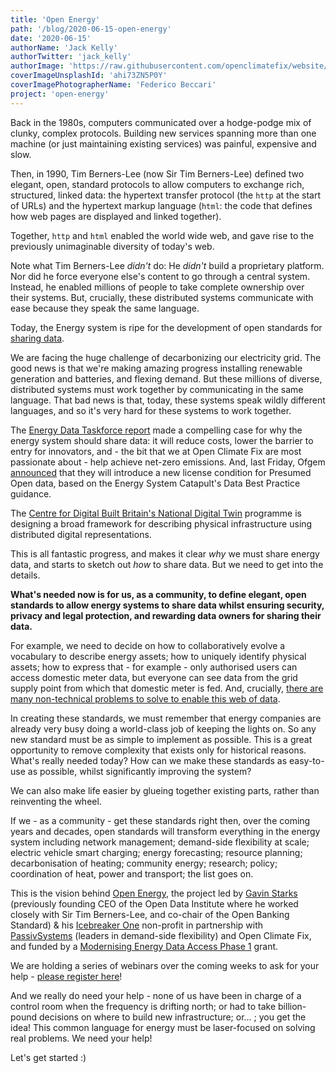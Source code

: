 ```yaml
---
title: 'Open Energy'
path: '/blog/2020-06-15-open-energy'
date: '2020-06-15'
authorName: 'Jack Kelly'
authorTwitter: 'jack_kelly'
authorImage: 'https://raw.githubusercontent.com/openclimatefix/website/master/src/images/people/jack.png'
coverImageUnsplashId: 'ahi73ZN5P0Y'
coverImagePhotographerName: 'Federico Beccari'
project: 'open-energy'
---
```


Back in the 1980s, computers communicated over a hodge-podge mix of clunky, complex protocols. Building new services spanning more than one machine (or just maintaining existing services) was painful, expensive and slow.

Then, in 1990, Tim Berners-Lee (now Sir Tim Berners-Lee) defined two elegant, open, standard protocols to allow computers to exchange rich, structured, linked data: the hypertext transfer protocol (the `http` at the start of URLs) and the hypertext markup language (`html`: the code that defines how web pages are displayed and linked together).

Together, `http` and `html` enabled the world wide web, and gave rise to the previously unimaginable diversity of today's web.

Note what Tim Berners-Lee _didn't_ do: He _didn't_ build a proprietary platform. Nor did he force everyone else's content to go through a central system. Instead, he enabled millions of people to take complete ownership over their systems. But, crucially, these distributed systems communicate with ease because they speak the same language.

Today, the Energy system is ripe for the development of open standards for [sharing data](https://icebreakerone.org/what-is-shared-data/).

We are facing the huge challenge of decarbonizing our electricity grid. The good news is that we're making amazing progress installing renewable generation and batteries, and flexing demand. But these millions of diverse, distributed systems must work together by communicating in the same language. That bad news is that, today, these systems speak wildly different languages, and so it's very hard for these systems to work together.

The [Energy Data Taskforce report](https://es.catapult.org.uk/reports/energy-data-taskforce-report/) made a compelling case for why the energy system should share data: it will reduce costs, lower the barrier to entry for innovators, and - the bit that we at Open Climate Fix are most passionate about - help achieve net-zero emissions. And, last Friday, Ofgem [announced](https://www.current-news.co.uk/news/ofgem-to-introduce-new-license-condition-for-presumed-open-data) that they will introduce a new license condition for Presumed Open data, based on the Energy System Catapult's Data Best Practice guidance.

The [Centre for Digital Built Britain's National Digital Twin](https://www.cdbb.cam.ac.uk/what-we-do/national-digital-twin-programme) programme is designing a broad framework for describing physical infrastructure using distributed digital representations.

This is all fantastic progress, and makes it clear _why_ we must share energy data, and starts to sketch out _how_ to share data. But we need to get into the details.

**What's needed now is for us, as a community, to define elegant, open standards to allow energy systems to share data whilst ensuring security, privacy and legal protection, and rewarding data owners for sharing their data.**

For example, we need to decide on how to collaboratively evolve a vocabulary to describe energy assets; how to uniquely identify physical assets; how to express that - for example - only authorised users can access domestic meter data, but everyone can see data from the grid supply point from which that domestic meter is fed. And, crucially, [there are many non-technical problems to solve to enable this web of data](https://medium.com/@agentGav/the-web-of-data-vs-the-web-of-pages-a560f3e73c21).

In creating these standards, we must remember that energy companies are already very busy doing a world-class job of keeping the lights on. So any new standard must be as simple to implement as possible. This is a great opportunity to remove complexity that exists only for historical reasons. What's really needed today? How can we make these standards as easy-to-use as possible, whilst significantly improving the system?

We can also make life easier by glueing together existing parts, rather than reinventing the wheel.

If we - as a community - get these standards right then, over the coming years and decades, open standards will transform everything in the energy system including network management; demand-side flexibility at scale; electric vehicle smart charging; energy forecasting; resource planning; decarbonisation of heating; community energy; research; policy; coordination of heat, power and transport; the list goes on.

This is the vision behind [Open Energy](https://icebreakerone.org/2020/06/01/open-energy/), the project led by [Gavin Starks](https://www.dgen.net/0/overview/biog-gavin-starks/) (previously founding CEO of the Open Data Institute where he worked closely with Sir Tim Berners-Lee, and co-chair of the Open Banking Standard) & his [Icebreaker One](https://icebreakerone.org/) non-profit in partnership with [PassivSystems](https://www.passivsystems.com/) (leaders in demand-side flexibility) and Open Climate Fix, and funded by a [Modernising Energy Data Access Phase 1](https://apply-for-innovation-funding.service.gov.uk/competition/491/overview) grant.

We are holding a series of webinars over the coming weeks to ask for your help - [please register here](https://icebreakerone.org/2020/06/01/open-energy/)!

And we really do need your help - none of us have been in charge of a control room when the frequency is drifting north; or had to take billion-pound decisions on where to build new infrastructure; or... ; you get the idea! This common language for energy must be laser-focused on solving real problems. We need your help!

Let's get started :)
